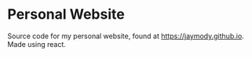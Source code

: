 # Personal Website
Source code for my personal website, found at https://jaymody.github.io.
Made using react.
